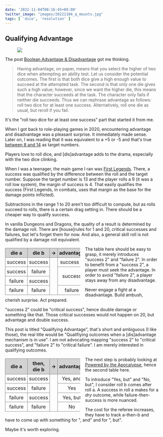 ```yaml
---
date: '2022-11-04T08:16:45+09:00'
twitter_image: "images/20221104_q_mounts.jpg"
tags: [ 'dice', 'resolution' ]
---
```


## Qualifying Advantage

<figure class="right largestt noborder">
<img src="images/20221104_mounts.jpg" loading="lazy" />
<figcaption>
</figcaption>
</figure>

The post [Boolean Advantage & Disadvantage](https://traversefantasy.blogspot.com/2022/10/boolean-advantage-disadvantage.html) got me thinking.

> Having advantage, on paper, means that you select the higher of two dice when attempting an ability test. Let us consider the potential outcomes. The first is that both dice give a high enough value to succeed at the attempted task. The second is that only one die gives such a high value; however, since we want the higher die, this means that the character succeeds at the task. The character only fails if neither die succeeds. Thus we can rephrase advantage as follows: roll two dice for at least one success. Alternatively, roll one die as usual, but reroll if you fail.

It's the "roll two dice for at least one success" part that started it from me.

When I got back to role-playing games in 2020, encountering advantage and disadvantage was a pleasant surprise. It immediately made sense. Later on, I was reading that it was equivalent to a +5 or -5 and that's true [between 8 and 14](/20210713.html?t=Advantageously) as target numbers.

Players love to roll dice, and [dis]advantage adds to the drama, especially with the two dice clinking.

When I was a teenager, the main game I ran was [First Legends](/20210520.html?t=Premieres_Legendes). There, a success was qualified by the difference between the roll and the target number. Suppose the target number is 13 and the player rolls a 9 (it was a roll low system), the margin of success is 4. That easily qualifies the success (First Legends, in combats, uses that margin as the base for the damage points inflicted).

Subtractions in the range 1 to 20 aren't too difficult to compute, but as rolls succeed to rolls, there is a certain drag setting in. There should be a cheaper way to qualify success.

In vanilla Dungeons and Dragons, the quality of a result is determined by the damage roll. There are [house]rules for 1 and 20, critical successes and failures, but let's forget them for now. And also, a general skill roll is not qualified by a damage roll equivalent.

<table class="qualifying_advantage_table">
<thead>
  <tr><th>die a</th><th>die b</th><th>-&gt;</th><th>advantage</th><th>disadvantage</th></tr>
</thead>
<tbody>
  <tr><td>success</td><td>success</td><td rowspan="4"></td><td>success 2</td><td>success</td></tr>
  <tr><td>success</td><td>failure</td><td rowspan="2">success</td><td rowspan="2">failure</td></tr>
  <tr><td>failure</td><td>success</td>
  <tr><td>failure</td><td>failure</td><td>failure</td><td>failure 2</td></tr>
</tbody>
</table>

The table here should be easy to grasp, it merely introduces "success 2" and "failure 2". In order to benefit from a "success 2", a player must seek the advantage. In order to avoid "failure 2", a player stays away from any disadvantage.

Never engage a fight at a disadvantage. Build ambush, cherish surprise. Act prepared.

"success 2" could be "critical success", hence double damage or something like that. Those critical successes would not happen on 20, but advantage and double success.

This post is titled "Qualifying Advantage", that's short and ambiguous (I like those), the real title would be "Qualifiying outcomes when a [dis]advantage mechanism is in use". I am not advocating mapping "success 2" to "critical success", and "failure 2" to "critical failure". I am merely interested in qualifying outcomes.

<table class="qualifying_advantage_table">
<thead>
  <tr><th>die a</th><th>then, die b</th><th>-&gt;</th><th>advantage</th><th>disadvantage</th></tr>
</thead>
<tbody>
  <tr><td>success</td><td>success</td><td rowspan="4"></td><td>Yes, and</td><td>Yes</td></tr>
  <tr><td>success</td><td>failure</td><td>Yes</td><td>No</td></tr>
  <tr><td>failure</td><td>success</td><td>Yes, but</td><td>No, but</td></tr>
  <tr><td>failure</td><td>failure</td><td>No</td><td>No, and</td></tr>
</tbody>
</table>

The next step is probably looking at [Powered by the Apocalypse](http://apocalypse-world.com/), hence the second table here.

To introduce "Yes, but" and "No, but", I consider roll b comes after roll a. A success in roll a makes for a _dry_ outcome, while failure-then-success is more nuanced.

The cost for the referee increases, they have to track a-then-b and have to come up with something for ", and" and for ", but".

Maybe it's worth exploring.


<!-- 21 7 -->

<style>
.qualifying_advantage_table {
  width: 49%;
  float: left;
  margin-top: 0.3em;
  margin-right: 1em;
  margin-bottom: 0.5em; }
.qualifying_advantage_table th, .qualifying_advantage_table td {
  text-align: center;
  vertical-align: middle;
  padding: 0.3em;
  border: 1px solid grey; }
.qualifying_advantage_table th {
  background-color: lightgrey; }
</style>

